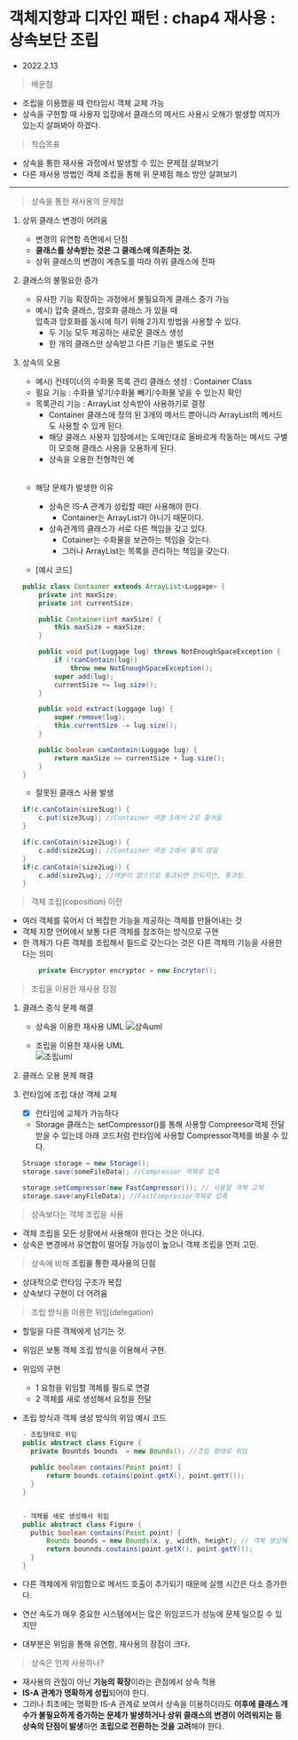 # 객체지향과 디자인 패턴 : chap4 재사용 : 상속보단 조립

- 2022.2.13

> 배운점
- 조립을 이용했을 때 런타임시 객체 교체 가능
- 상속을 구현할 때 사용자 입장에서 클래스의 메서드 사용시 오해가 발생할 여지가 있는지 살펴봐야 하겠다.

> 학습목표
- 상속을 통한 재사용 과정에서 발생할 수 있는 문제점 살펴보기 
- 다른 재사용 방법인 객체 조립을 통해 위 문제점 해소 방안 살펴보기
___

> 상속을 통한 재사용의 문제점

1. 상위 클래스 변경이 어려움
    - 변경의 유연함 측면에서 단점
    - **클래스를 상속받는 것은 그 클래스에 의존하는 것.**
    - 상위 클래스의 변경이 계층도를 따라 하위 클래스에 전파
2. 클래스의 불필요한 증가
    - 유사한 기능 확장하는 과정에서 불필요하게 클래스 증가 가능
    - 예시) 압축 클래스, 암호화 클래스 가 있을 때  
    압축과 암호화를 동시에 하기 위해 2가지 방법을 사용할 수 있다.
      - 두 기능 모두 제공하는 새로운 클래스 생성
      - 한 개의 클래스만 상속받고 다른 기능은 별도로 구현
3. 상속의 오용
    - 예시) 컨테이너의 수화물 목록 관리 클래스 생성 : Container Class
    - 필요 기능 : 수화물 넣기/수화물 빼기/수화물 넣을 수 있는지 확인
    - 목록관리 기능 : ArrayList 상속받아 사용하기로 결정
        - Container 클래스에 정의 된 3개의 메서드 뿐아니라 ArrayList의 메서드도 사용할 수 있게 된다.
        - 해당 클래스 사용자 입장에서는 도메인대로 올바르게 작동하는 메서드 구별이 모호해 클래스 사용을 오용하게 된다.
      - 상속을 오용한 전형적인 예   
      
    <br>

    - 해당 문제가 발생한 이유
        - 상속은 IS-A 관계가 성립할 때만 사용해야 한다.   
          - Container는 ArrayList가 아니기 때문이다.          
        - 상속관계의 클래스가 서로 다른 책임을 갖고 있다. 
          - Cotainer는 수화물을 보관하는 책임을 갖는다.
          - 그러나 ArrayList는 목록을 관리하는 책임을 갖는다.

    - [예시 코드]
    ```java
    public class Container extends ArrayList<Luggage> {
        private int maxSize;
        private int currentSize;

        public Container(int maxSize) {
            this.maxSize = maxSize;
        }

        public void put(Luggage lug) throws NotEnoughSpaceException {
            if (!canContain(lug))
                throw new NotEnoughSpaceException();
            super.add(lug);
            currentSize += lug.size();
        }

        public void extract(Luggage lug) {
            super.remove(lug);
            this.currentSize -= lug.size();
        }

        public boolean canContain(Luggage lug) {
            return maxSize >= currentSize + lug.size();
        }
    }
    ```

    - 잘못된 클래스 사용 발생
    ```java
    if(c.canCotain(size3Lug)) {
        c.put(size3Lug); //Container 여분 5에서 2로 줄어듬
    }

    if(c.canCotain(size2Lug)) {
        c.add(size2Lug); //Container 여분 2에서 줄지 않음
    }
    if(c.canCotain(size2Lug)) {
        c.add(size2Lug); //여분이 없으므로 통과되면 안되지만, 통과됨. 
    }
    ```

> 객체 조립(coposition) 이란
- 여러 객체를 묶어서 더 복잡한 기능을 제공하는 객체를 만들어내는 것
- 객체 지향 언어에서 보통 다른 객체를 참조하는 방식으로 구현
- 한 객체가 다른 객체를 조립해서 필드로 갖는다는 것은 다른 객체의 기능을 사용한다는 의미
    ```java
        private Encryptor encryptor = new Encrytor();
    ```

> 조립을 이용한 재사용 장점 
1. 클래스 증식 문제 해결
   - 상속을 이용한 재사용 UML
      ![상속uml](https://user-images.githubusercontent.com/55780251/153736805-2d6ef033-540b-46b1-a4f0-92208d1d8211.jpg)

   - 조립을 이용한 재사용 UML     
      ![조립uml](https://user-images.githubusercontent.com/55780251/153736809-d09a4b8d-151a-4992-a73c-cde322d7eaf0.jpg)

2. 클래스 오용 문제 해결 
3. 런타임에 조립 대상 객체 교체 
   - [X] 런타임에 교체가 가능하다
   - Storage 클래스는 setCompressor()를 통해 사용할 Compreesor객체 전달 받을 수 있는데 아래 코드처럼 런타임에 사용할 Compressor객체를 바꿀 수 있다.
    ```java
    Stroage storage = new Storage();
    storage.save(someFileData); //Compressor 객체로 압축

    storage.setCompressor(new FastCompressor()); // 사용할 객체 교체
    storage.save(anyFileData); //FastCompressor객체로 압축
    ```


> 상속보다는 객체 조립을 사용
- 객체 조립을 모든 상황에서 사용해야 한다는 것은 아니다.
- 상속은 변경에서 유연함이 떨어질 가능성이 높으니 객체 조립을 먼저 고민.

> 상속에 비해 **조립을 통한 재사용의 단점**
-  상대적으로 런타임 구조가 복잡
- 상속보다 구현이 더 어려움

> 조립 방식을 이용한 위임(delegation)
- 할일을 다른 객체에게 넘기는 것.
- 위임은 보통 객체 조립 방식을 이용해서 구현.
- 위임의 구현
  - 1 요청을 위임할 객체를 필드로 연결
  - 2 객체를 새로 생성해서 요청을 전달

- 조립 방식과 객체 생성 방식의 위임 예시 코드
  ```java
  - 조립형태로 위임  
  public abstract class Figure {
    private Bountds bounds  = new Bounds(); //조립 형태로 위임
    
    public boolean contains(Point point) {
        return bounds.cotains(point.getX(), point.getY());
    }
  }
  

  - 객체를 새로 생성해서 위임
  public abstract class Figure {
    pulbic boolean contains(Point point) {
        Bounds bounds = new Bounds(x, y, width, height); // 객체 생성해서 위임
        return bounnds.coutains(point.getX(), point.getY());
    }
  }
  ```

- 다른 객체에게 위임함으로 메서드 호출이 추가되기 때문에 실행 시간은 다소 증가한다. 
- 연산 속도가 매우 중요한 시스템에서는 많은 위임코드가 성능에 문제 일으킬 수 있지만
- 대부분은 위임을 통해 유연함, 재사용의 장점이 크다.

> 상속은 언제 사용하나?
- 재사용의 관점이 아닌 **기능의 확장**이라는 관점에서 상속 적용
- **IS-A 관계가 명확하게 성립**되어야 한다.
- 그러나 최초에는 명확한 IS-A 관계로 보여서 상속을 이용하더라도 **이후에 클래스 개수가 불필요하게 증가하는 문제가 발생하거나 상위 클래스의 변경이 어려워지는 등 상속의 단점이 발생**하면 **조립으로 전환하는 것을 고려**해야 한다.


  
